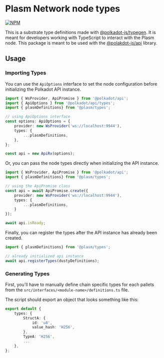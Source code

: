 # Plasm Network node types

[![NPM](https://nodei.co/npm/@plasm/types.png?downloads=true)](https://www.npmjs.com/package/@plasm/types)

This is a substrate type definitions made with [@polkadot-js/typegen](https://www.npmjs.com/package/@polkadot/typegen).
It is meant for developers working with TypeScript to interact with the Plasm node.
This package is meant to be used with the [@polakdot-js/api](https://github.com/polkadot-js/api) library.

## Usage

### Importing Types

You can use the `ApiOptions` interface to set the node configuration before initializing the Polkadot API instance.

```ts
import { WsProvider, ApiPromise } from '@polkadot/api';
import { ApiOptions } from '@polkadot/api/types';
import { plasmDefinitions} from '@plasm/types';

// using ApiOptions interface
const options: ApiOptions = {
    provider: new WsProvider('ws://localhost:9944'),
    types: {
        ...plasmDefinitions,
    },
};

const api = new ApiRx(options);
```

Or, you can pass the node types directly when initializing the API instance.

```ts
import { WsProvider, ApiPromise } from '@polkadot/api';
import { plasmDefinitions} from '@plasm/types';

// using the ApiPromise class
const api = await ApiPromise.create({
    provider: new WsProvider('ws://localhost:9944'),
    types: {
        ...plasmDefinitions,
    }
});

await api.isReady;
```

Finally, you can register the types after the API instance has already been created.

```ts
import { plasmDefinitions} from '@plasm/types';

// already initialized api instance
await api.registerTypes(dustyDefinitions);
```

### Generating Types

First, you'll have to manually define chain specific types for each pallets from the `src/interfaces/<module-name>/definitions.ts` file.

The script should export an object that looks something like this:

```ts
export default {
    types: {
        StructA: {
            id: 'u8',
            value_hash: 'H256',
        },
        TypeA: 'H256',
        ...
    },
};
```
